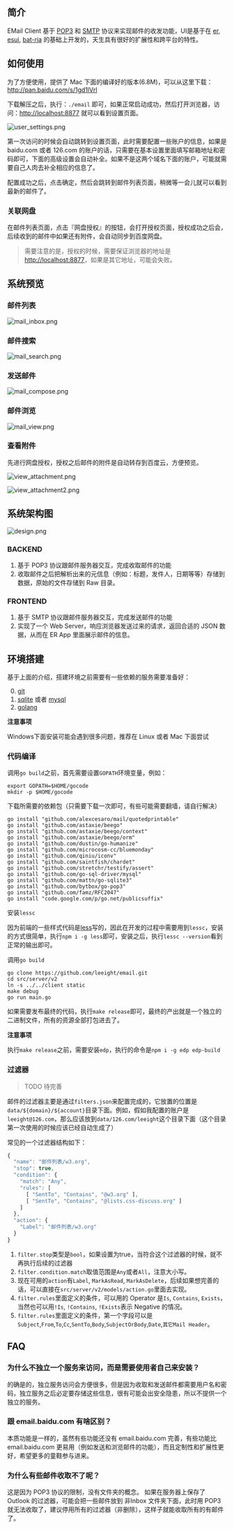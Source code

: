 ## 简介

EMail Client 基于 [POP3](http://en.wikipedia.org/wiki/Post_Office_Protocol) 和 [SMTP](http://en.wikipedia.org/wiki/Simple_Mail_Transfer_Protocol) 协议来实现邮件的收发功能，UI是基于在 [er](https://github.com/ecomfe/er), [esui](https://github.com/ecomfe/esui), [bat-ria](https://github.com/ecomfe/bat-ria) 的基础上开发的，天生具有很好的扩展性和跨平台的特性。

## 如何使用

为了方便使用，提供了 Mac 下面的编译好的版本(6.8M)，可以从这里下载：<http://pan.baidu.com/s/1gd1lVrl>

下载解压之后，执行：`./email` 即可，如果正常启动成功，然后打开浏览器，访问：<http://localhost:8877> 就可以看到设置页面。

![user_settings.png](docs/user_settings.png)

第一次访问的时候会自动跳转到设置页面，此时需要配置一些账户的信息，如果是 baidu.com 或者 126.com 的账户的话，只需要在基本设置里面填写邮箱地址和密码即可，下面的高级设置会自动补全。如果不是这两个域名下面的账户，可能就需要自己人肉去补全相应的信息了。

配置成功之后，点击确定，然后会跳转到邮件列表页面，稍微等一会儿就可以看到最新的邮件了。

### 关联网盘

在邮件列表页面，点击『网盘授权』的按钮，会打开授权页面，授权成功之后会，后续收到的邮件中如果还有附件，会自动同步到百度网盘。

> 需要注意的是，授权的时候，需要保证浏览器的地址是 <http://localhost:8877>，如果是其它地址，可能会失败。

## 系统预览

### 邮件列表

![mail_inbox.png](docs/mail_inbox.png)

### 邮件搜索

![mail_search.png](docs/mail_search.png)

### 发送邮件

![mail_compose.png](docs/mail_compose.png)

### 邮件浏览

![mail_view.png](docs/mail_view.png)

### 查看附件

先进行网盘授权，授权之后邮件的附件是自动转存到百度云，方便预览。

![view_attachment.png](docs/view_attachment.png)

![view_attachment2.png](docs/view_attachment2.png)

## 系统架构图

![design.png](docs/design.png)

### BACKEND

1. 基于 POP3 协议跟邮件服务器交互，完成收取邮件的功能
2. 收取邮件之后把解析出来的元信息（例如：标题，发件人，日期等等）存储到数据，原始的文件存储到 Raw 目录。

### FRONTEND

1. 基于 SMTP 协议跟邮件服务器交互，完成发送邮件的功能
2. 实现了一个 Web Server，响应浏览器发送过来的请求，返回合适的 JSON 数据，从而在 ER App 里面展示邮件的信息。

## 环境搭建

基于上面的介绍，搭建环境之前需要有一些依赖的服务需要准备好：

0. [git](http://git-scm.com/)
1. [sqlite](http://www.sqlite.org/) 或者 [mysql](http://mysql.com/downloads)
2. [golang](http://golang.org/doc/install)

**注意事项**

Windows下面安装可能会遇到很多问题，推荐在 Linux 或者 Mac 下面尝试

### 代码编译

调用`go build`之前，首先需要设置`GOPATH`环境变量，例如：

```
export GOPATH=$HOME/gocode
mkdir -p $HOME/gocode
```

下载所需要的依赖包（只需要下载一次即可，有些可能需要翻墙，请自行解决）

```
go install "github.com/alexcesaro/mail/quotedprintable"
go install "github.com/astaxie/beego"
go install "github.com/astaxie/beego/context"
go install "github.com/astaxie/beego/orm"
go install "github.com/dustin/go-humanize"
go install "github.com/microcosm-cc/bluemonday"
go install "github.com/qiniu/iconv"
go install "github.com/saintfish/chardet"
go install "github.com/stretchr/testify/assert"
go install "github.com/go-sql-driver/mysql"
go install "github.com/mattn/go-sqlite3"
go install "github.com/bytbox/go-pop3"
go install "github.com/famz/RFC2047"
go install "code.google.com/p/go.net/publicsuffix"
```

安装`lessc`

因为前端的一些样式代码是[less](http://lesscss.org/)写的，因此在开发的过程中需要用到`lessc`，安装的方式很简单，执行`npm i -g less`即可，安装之后，执行`lessc --version`看到正常的输出即可。

调用`go build`

```
go clone https://github.com/leeight/email.git
cd src/server/v2
ln -s ../../client static
make debug
go run main.go
```

如果需要发布最终的代码，执行`make release`即可，最终的产出就是一个独立的二进制文件，所有的资源全部打包进去了。

**注意事项**

执行`make release`之前，需要安装`edp`，执行的命令是`npm i -g edp edp-build`


### 过滤器

> TODO 待完善

邮件的过滤器主要是通过`filters.json`来配置完成的，它放置的位置是`data/${domain}/${account}`目录下面。例如，假如我配置的账户是`leeight@126.com`，那么应该放到`data/126.com/leeight`这个目录下面（这个目录第一次使用的时候应该已经自动生成了）

常见的一个过滤器结构如下：

```javascript
{
  "name": "邮件列表/w3.org",
  "stop": true,
  "condition": {
    "match": "Any",
    "rules": [
      [ "SentTo", "Contains", "@w3.org" ],
      [ "SentTo", "Contains", "@lists.css-discuss.org" ]
    ]
  },
  "action": {
    "Label": "邮件列表/w3.org"
  }
}
```

1. `filter.stop`类型是`bool`，如果设置为true，当符合这个过滤器的时候，就不再执行后续的过滤器
2. `filter.condition.match`取值范围是`Any`或者`All`，注意大小写。
3. 现在可用的`action`有`Label`, `MarkAsRead`, `MarkAsDelete`，后续如果想完善的话，可以直接在`src/server/v2/models/action.go`里面去实现。
4. `filter.rules`里面定义的条件，可以用的 Operator 是`Is`, `Contains`, `Exists`，当然也可以用`!Is`, `!Contains`, `!Exists`表示 Negative 的情况。
5. `filter.rules`里面定义的条件，第一个字段可以是`Subject`,`From`,`To`,`Cc`,`SentTo`,`Body`,`SubjectOrBody`,`Date`,`其它Mail Header`。

## FAQ

### 为什么不独立一个服务来访问，而是需要使用者自己来安装？

的确是的，独立服务访问会方便很多，但是因为收取和发送邮件都需要用户名和密码，独立服务之后必定要存储这些信息，很有可能会出安全隐患，所以不提供一个独立的服务。

### 跟 email.baidu.com 有啥区别？

本质功能是一样的，虽然有些功能还没有 email.baidu.com 完善，有些功能比 email.baidu.com 更易用（例如发送和浏览邮件的功能），而且定制性和扩展性更好，希望更多的童鞋参与进来。

### 为什么有些邮件收取不了呢？

这是因为 POP3 协议的限制，没有文件夹的概念。 如果在服务器上保存了 Outlook 的过滤器，可能会把一些邮件放到 非Inbox 文件夹下面，此时用 POP3 就无法收取了，建议停用所有的过滤器（非删除），这样子就能收取所有的有邮件了。

